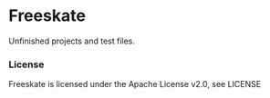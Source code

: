 # Freeskate
Unfinished projects and test files.

### License
Freeskate is licensed under the Apache License v2.0, see LICENSE

